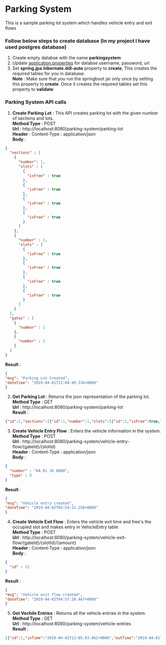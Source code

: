 # Parking System
This is a sample parking lot system which handles vehicle entry and exit flows

### Follow below steps to create database (In my project I have used postgres database)
1. Create empty databse with the name **parkingsystem**
2. Update [application.properties](https://github.com/Joysond/ParkingSystem/blob/master/parkingsystem/src/main/resources/application.properties) for databse username, password, url
3. Set **spring.jpa.hibernate.ddl-auto** property to **create**, This creates the required tables for you in database.<br/> **Note** : Make sure that you run the springboot jar only once by setting this property to **create**. Once it creates the required tables set this property to **validate**

### Parking System API calls
1. **Create Parking Lot** : This API creates parking lot with the given number of sections and lots.<br/>**Method Type** : POST<br/>**Url** : http://localhost:8080/parking-system/parking-lot<br/>**Header** : Content-Type : application/json<br/>**Body** : 
```json
{
  "sections" : [
    {
      "number": 1,
      "slots" : [
        {
          "isFree" : true
        },
        {
          "isFree" : true
        },
        {
          "isFree" : true
        },
        {
          "isFree" : true
        }
      ]
    },
    {
      "number" : 2,
      "slots" : [
        {
          "isFree" : true
        },
        {
          "isFree" : true
        },
        {
          "isFree" : true
        },
        {
          "isFree" : true
        }
      ]
    }
  ],
  "gates" : [
    {
      "number" : 1
    },
    {
      "number" : 2
    }
  ]
}
```
**Result** : 
```json
{
"msg": "Parking Lot Created",
"dateTime": "2019-04-01T12:04:49.334+0000"
}
```
2. **Get Parking Lot** : Returns the json representation of the parking lot.<br/>**Method Type** : GET<br/>**Url** : http://localhost:8080/parking-system/parking-lot<br/>**Result** : 
```json
{"id":1,"sections":[{"id":1,"number":1,"slots":[{"id":2,"isFree":true,"vehicle":null},{"id":3,"isFree":true,"vehicle":null},{"id":4,"isFree":true,"vehicle":null},{"id":1,"isFree":true,"vehicle":null}]},{"id":2,"number":2,"slots":[{"id":5,"isFree":true,"vehicle":null},{"id":6,"isFree":true,"vehicle":null},{"id":8,"isFree":true,"vehicle":null},{"id":7,"isFree":true,"vehicle":null}]}],"gates":[{"id":1,"number":1},{"id":2,"number":2}]}
```
3. **Create Vehicle Entry Flow** : Enters the vehicle information in the system.<br/>**Method Type** : POST<br/>**Url** : http://localhost:8080/parking-system/vehicle-entry-flow/{gateId}/{slotId}<br/>**Header** : Content-Type : application/json<br/>**Body** : 
```json
{
  "number" : "KA 01 JK 8800",
  "type" : 0
}
```
**Result** : 
```json
{
"msg": "Vehicle entry created",
"dateTime": "2019-04-02T04:54:22.258+0000"
}
```
4. **Create Vehicle Exit Flow** : Enters the vehicle exit time and free's the occupied slot and makes entry in VehicleEntry table<br/>**Method Type** : POST<br/>**Url** : http://localhost:8080/parking-system/vehicle-exit-flow/{gateId}/{slotId}/{amount}<br/>**Header** : Content-Type : application/json<br/>**Body** : 
```json
{
  "id" : 52
}
```
**Result** : 
```json
{
"msg": "Vehicle exit flow created",
"dateTime": "2019-04-02T04:57:20.467+0000"
}
```
5. **Get Vechile Entries** : Returns all the vehicle entries in the system.<br/>**Method Type** : GET<br/>**Url** : http://localhost:8080/parking-system/vehicle-entries<br/>**Result** : 

```json
[{"id":1,"inTime":"2019-04-01T12:05:03.062+0000","outTime":"2019-04-01T12:05:34.021+0000","vehicle":{"id":1,"number":"KA 01 JK 8800","type":"CAR","info":{"id":1,"inTime":"2019-04-01T12:05:03.062+0000","outTime":"2019-04-01T12:05:34.021+0000","amount":0,"entryGate":{"id":1,"number":1},"exitGate":{"id":2,"number":2}}},"entryGate":{"id":1,"number":1},"exitGate":{"id":2,"number":2},"slot":{"id":1,"isFree":true,"vehicle":null}},{"id":52,"inTime":"2019-04-02T04:54:22.102+0000","outTime":"2019-04-02T04:57:20.354+0000","vehicle":{"id":52,"number":"KA 01 JK 8800","type":"CAR","info":{"id":52,"inTime":"2019-04-02T04:54:22.102+0000","outTime":"2019-04-02T04:57:20.354+0000","amount":100,"entryGate":{"id":2,"number":2},"exitGate":{"id":2,"number":2}}},"entryGate":{"id":2,"number":2},"exitGate":{"id":2,"number":2},"slot":{"id":7,"isFree":true,"vehicle":null}}]
```
